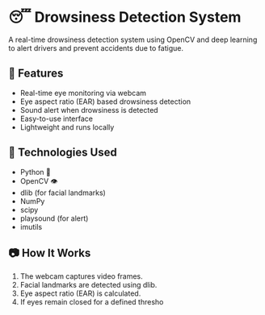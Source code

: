 # 😴 Drowsiness Detection System

A real-time drowsiness detection system using OpenCV and deep learning to alert drivers and prevent accidents due to fatigue.

## 🚀 Features

- Real-time eye monitoring via webcam
- Eye aspect ratio (EAR) based drowsiness detection
- Sound alert when drowsiness is detected
- Easy-to-use interface
- Lightweight and runs locally

## 🧠 Technologies Used

- Python 🐍
- OpenCV 👁
- dlib (for facial landmarks)
- NumPy
- scipy
- playsound (for alert)
- imutils

## 📷 How It Works

1. The webcam captures video frames.
2. Facial landmarks are detected using dlib.
3. Eye aspect ratio (EAR) is calculated.
4. If eyes remain closed for a defined thresho

